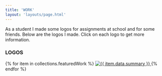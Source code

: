 ```yaml
---
title: 'WORK'
layout: 'layouts/page.html'
---
```


As a student I made some logos for assignments at school and for some friends. Below are the logos I made. Click on each logo to get more information.

### LOGOS

<div class="werkjes">
{% for item in collections.featuredWork %}
  <a class="werktitels" href="{{ item.url }}">
    <img src="{{ item.data.image }}" alt="{{ item.data.summary }}"/>
  </a>
{% endfor %}
</div>
